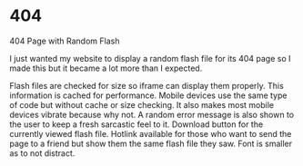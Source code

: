 # 404
404 Page with Random Flash

I just wanted my website to display a random flash file for its 404 page so I made this but it became a lot more than I expected.

Flash files are checked for size so iframe can display them properly. This information is cached for performance.
Mobile devices use the same type of code but without cache or size checking. It also makes most mobile devices vibrate because why not.
A random error message is also shown to the user to keep a fresh sarcastic feel to it.
Download button for the currently viewed flash file. Hotlink available for those who want to send the page to a friend but show them the same flash file they saw. Font is smaller as to not distract.
